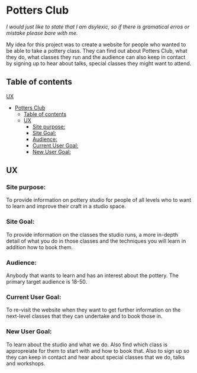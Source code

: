 # Potters Club

*I would just like to state that I am dsylexic, so if there is gramatical erros or mistake please bare with me.*

My idea for this project was to create a website for people who wanted to be able to take a pottery class. They can find out about Potters Club, what they do, what classes they run and the audience can also keep in contact by signing up to hear about talks, special classes they might want to attend.

## Table of contents 
[UX](#ux)
- [Potters Club](#potters-club)
  - [Table of contents](#table-of-contents)
  - [UX](#ux)
    - [Site purpose:](#site-purpose)
    - [Site Goal:](#site-goal)
    - [Audience:](#audience)
    - [Current User Goal:](#current-user-goal)
    - [New User Goal:](#new-user-goal)

## UX
### Site purpose:
To provide information on pottery studio for people of all levels who to want to learn and improve their craft in a studio space.

### Site Goal:
To provide information on the classes the studio runs, a more in-depth detail of what you do in those classes and the techniques you will learn in addition how to book them. 

### Audience: 
Anybody that wants to learn and has an interest about the pottery. The primary target audience is 18-50.

###  Current User Goal:
To re-visit the website when they want to get further information on the next-level classes that they can undertake and to book those in.

### New User Goal:
To learn about the studio and what we do. Also find which class is appropreiate for them to start with and how to book that. Also to sign up so they can keep in contact and hear about special classes that we do, talks and workshops.